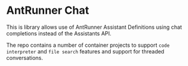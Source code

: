 # AntRunner Chat

This is library allows use of AntRunner Assistant Definitions using chat completions instead of the Assistants API.

The repo contains a number of container projects to support `code interpreter` and `file search` features and support for threaded conversations.